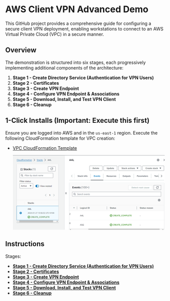 # AWS Client VPN Advanced Demo

This GitHub project provides a comprehensive guide for configuring a secure client VPN deployment, enabling workstations to connect to an AWS Virtual Private Cloud (VPC) in a secure manner.

## Overview

The demonstration is structured into six stages, each progressively implementing additional components of the architecture:

1. **Stage 1 - Create Directory Service (Authentication for VPN Users)**
2. **Stage 2 - Certificates**
3. **Stage 3 - Create VPN Endpoint**
4. **Stage 4 - Configure VPN Endpoint & Associations**
5. **Stage 5 - Download, Install, and Test VPN Client**
6. **Stage 6 - Cleanup**

## 1-Click Installs (Important: Execute this first)

Ensure you are logged into AWS and in the `us-east-1` region. Execute the following CloudFormation template for VPC creation:

- [VPC CloudFormation Template](https://console.aws.amazon.com/cloudformation/home?region=us-east-1#/stacks/quickcreate?templateURL=https://techidence.s3.amazonaws.com/aws_projects/A4LVPC.yaml&stackName=A4L)

	![Untitled](images/Untitled.png)

## Instructions

Stages:

- [**Stage 1 - Create Directory Service (Authentication for VPN Users)**](https://github.com/Gbengard/aws-client-vpn/blob/main/stage1.md)
- [**Stage 2 - Certificates**](https://github.com/Gbengard/aws-client-vpn/blob/main/stage2.md)
- [**Stage 3 - Create VPN Endpoint**](https://github.com/Gbengard/aws-client-vpn/blob/main/stage3.md)
- [**Stage 4 - Configure VPN Endpoint & Associations**](https://github.com/Gbengard/aws-client-vpn/blob/main/stage4.md)
- [**Stage 5 - Download, Install, and Test VPN Client**](https://github.com/Gbengard/aws-client-vpn/blob/main/stage5.md)
- [**Stage 6 - Cleanup**](https://github.com/Gbengard/aws-client-vpn/blob/main/stage6.md)
